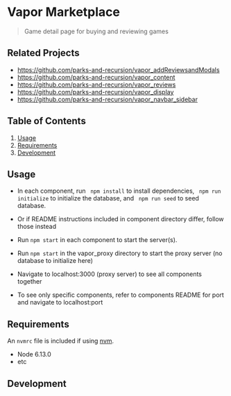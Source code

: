 # Vapor Marketplace

> Game detail page for buying and reviewing games

## Related Projects

  - https://github.com/parks-and-recursion/vapor_addReviewsandModals
  - https://github.com/parks-and-recursion/vapor_content
  - https://github.com/parks-and-recursion/vapor_reviews
  - https://github.com/parks-and-recursion/vapor_display
  - https://github.com/parks-and-recursion/vapor_navbar_sidebar

## Table of Contents

1. [Usage](#Usage)
1. [Requirements](#requirements)
1. [Development](#development)

## Usage

- In each component, run ``` npm install``` to install dependencies, ``` npm run initialize``` to initialize the database, and ``` npm run seed``` to seed database.

- Or if README instructions included in component directory differ, follow those instead

- Run ```npm start``` in each component to start the server(s).

- Run ```npm start``` in the vapor_proxy directory to start the proxy server (no database to initialize here)

- Navigate to localhost:3000 (proxy server) to see all components together

- To see only specific components, refer to components README for port and navigate to localhost:port

## Requirements

An `nvmrc` file is included if using [nvm](https://github.com/creationix/nvm).

- Node 6.13.0
- etc

## Development
